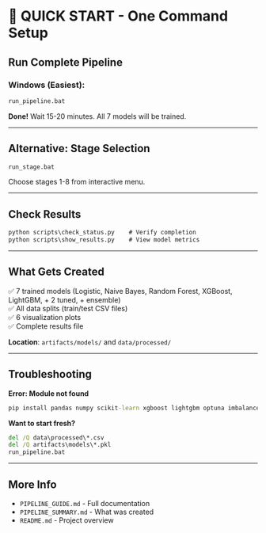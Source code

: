 # 🚀 QUICK START - One Command Setup

## Run Complete Pipeline

### Windows (Easiest):
```cmd
run_pipeline.bat
```

**Done!** Wait 15-20 minutes. All 7 models will be trained.

---

## Alternative: Stage Selection

```cmd
run_stage.bat
```

Choose stages 1-8 from interactive menu.

---

## Check Results

```cmd
python scripts\check_status.py    # Verify completion
python scripts\show_results.py    # View model metrics
```

---

## What Gets Created

✅ 7 trained models (Logistic, Naive Bayes, Random Forest, XGBoost, LightGBM, + 2 tuned, + ensemble)  
✅ All data splits (train/test CSV files)  
✅ 6 visualization plots  
✅ Complete results file  

**Location**: `artifacts/models/` and `data/processed/`

---

## Troubleshooting

**Error: Module not found**
```cmd
pip install pandas numpy scikit-learn xgboost lightgbm optuna imbalanced-learn matplotlib seaborn
```

**Want to start fresh?**
```cmd
del /Q data\processed\*.csv
del /Q artifacts\models\*.pkl
run_pipeline.bat
```

---

## More Info

- `PIPELINE_GUIDE.md` - Full documentation
- `PIPELINE_SUMMARY.md` - What was created
- `README.md` - Project overview
